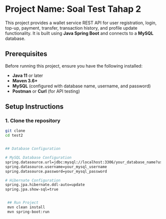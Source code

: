 # Project Name: Soal Test Tahap 2

This project provides a wallet service REST API for user registration, login, top-up, payment, transfer, transaction history, and profile update functionality. It is built using **Java Spring Boot** and connects to a **MySQL** database.

## Prerequisites

Before running this project, ensure you have the following installed:
- **Java 11** or later
- **Maven 3.6+**
- **MySQL** (configured with database name, username, and password)
- **Postman** or **Curl** (for API testing)

## Setup Instructions

### 1. Clone the repository
```bash
git clone 
cd test2


## Database Configuration

# MySQL Database Configuration
spring.datasource.url=jdbc:mysql://localhost:3306/your_database_name?useSSL=false&serverTimezone=UTC
spring.datasource.username=your_mysql_username
spring.datasource.password=your_mysql_password

# Hibernate Configuration
spring.jpa.hibernate.ddl-auto=update
spring.jpa.show-sql=true


 ## Run Project
 mvn clean install
 mvn spring-boot:run




